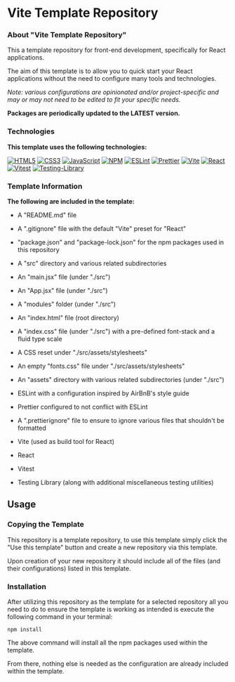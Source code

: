 # Vite Template Repository

### About "Vite Template Repository"

This a template repository for front-end development, specifically for React applications.

The aim of this template is to allow you to quick start your React applications without the need to configure many tools and technologies.

*Note: various configurations are opinionated and/or project-specific and may or may not need to be edited to fit your specific needs.*

**Packages are periodically updated to the LATEST version.**

### Technologies

**This template uses the following technologies:**

[![HTML5](https://img.shields.io/badge/html5-%23E34F26.svg?style=for-the-badge&logo=html5&logoColor=white)](#)
[![CSS3](https://img.shields.io/badge/css3-%231572B6.svg?style=for-the-badge&logo=css3&logoColor=white)](#)
[![JavaScript](https://img.shields.io/badge/javascript-%23323330.svg?style=for-the-badge&logo=javascript&logoColor=%23F7DF1E)](#)
[![NPM](https://img.shields.io/badge/NPM-%23CB3837.svg?style=for-the-badge&logo=npm&logoColor=white)](https://www.npmjs.com/)
[![ESLint](https://img.shields.io/badge/ESLint-4B3263?style=for-the-badge&logo=eslint&logoColor=white)](https://eslint.org/)
[![Prettier](https://img.shields.io/badge/prettier-%23F7B93E.svg?style=for-the-badge&logo=prettier&logoColor=black)](https://prettier.io/)
[![Vite](https://img.shields.io/badge/vite-%23646CFF.svg?style=for-the-badge&logo=vite&logoColor=white)](https://vite.dev/)
[![React](https://img.shields.io/badge/react-%2320232a.svg?style=for-the-badge&logo=react&logoColor=%2361DAFB)](https://react.dev/)
[![Vitest](https://img.shields.io/badge/-Vitest-252529?style=for-the-badge&logo=vitest&logoColor=FCC72B)](https://vitest.dev/)
[![Testing-Library](https://img.shields.io/badge/-TestingLibrary-%23E33332?style=for-the-badge&logo=testing-library&logoColor=white)](https://testing-library.com/)

### Template Information

**The following are included in the template:**

- A "README.md" file

- A ".gitignore" file with the default "Vite" preset for "React"

- "package.json" and "package-lock.json" for the npm packages used in this repository

- A "src" directory and various related subdirectories

- An "main.jsx" file (under "./src")

- An "App.jsx" file (under "./src")

- A "modules" folder (under "./src")

- An "index.html" file (root directory)

- A "index.css" file (under "./src") with a pre-defined font-stack and a fluid type scale

- A CSS reset under "./src/assets/stylesheets"

- An empty "fonts.css" file under "./src/assets/stylesheets"

- An "assets" directory with various related subdirectories (under "./src")

- ESLint with a configuration inspired by AirBnB's style guide

- Prettier configured to not conflict with ESLint

- A ".prettierignore" file to ensure to ignore various files that shouldn't be formatted

- Vite (used as build tool for React)

- React

- Vitest

- Testing Library (along with additional miscellaneous testing utilities)

## Usage

### Copying the Template

This repository is a template repository, to use this template simply click the "Use this template" button and create a new repository via this template.

Upon creation of your new repository it should include all of the files (and their configurations) listed in this template.

### Installation

After utilizing this repository as the template for a selected repository all you need to do to ensure the template is working as intended is execute the following command in your terminal:

`npm install`

The above command will install all the npm packages used within the template.

From there, nothing else is needed as the configuration are already included within the template.